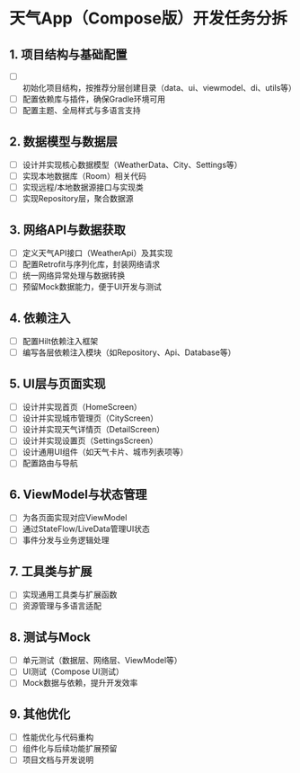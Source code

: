 # 天气App（Compose版）开发任务分拆

## 1. 项目结构与基础配置
- [ ] 初始化项目结构，按推荐分层创建目录（data、ui、viewmodel、di、utils等）
- [ ] 配置依赖库与插件，确保Gradle环境可用
- [ ] 配置主题、全局样式与多语言支持

## 2. 数据模型与数据层
- [ ] 设计并实现核心数据模型（WeatherData、City、Settings等）
- [ ] 实现本地数据库（Room）相关代码
- [ ] 实现远程/本地数据源接口与实现类
- [ ] 实现Repository层，聚合数据源

## 3. 网络API与数据获取
- [ ] 定义天气API接口（WeatherApi）及其实现
- [ ] 配置Retrofit与序列化库，封装网络请求
- [ ] 统一网络异常处理与数据转换
- [ ] 预留Mock数据能力，便于UI开发与测试

## 4. 依赖注入
- [ ] 配置Hilt依赖注入框架
- [ ] 编写各层依赖注入模块（如Repository、Api、Database等）

## 5. UI层与页面实现
- [ ] 设计并实现首页（HomeScreen）
- [ ] 设计并实现城市管理页（CityScreen）
- [ ] 设计并实现天气详情页（DetailScreen）
- [ ] 设计并实现设置页（SettingsScreen）
- [ ] 设计通用UI组件（如天气卡片、城市列表项等）
- [ ] 配置路由与导航

## 6. ViewModel与状态管理
- [ ] 为各页面实现对应ViewModel
- [ ] 通过StateFlow/LiveData管理UI状态
- [ ] 事件分发与业务逻辑处理

## 7. 工具类与扩展
- [ ] 实现通用工具类与扩展函数
- [ ] 资源管理与多语言适配

## 8. 测试与Mock
- [ ] 单元测试（数据层、网络层、ViewModel等）
- [ ] UI测试（Compose UI测试）
- [ ] Mock数据与依赖，提升开发效率

## 9. 其他优化
- [ ] 性能优化与代码重构
- [ ] 组件化与后续功能扩展预留
- [ ] 项目文档与开发说明 